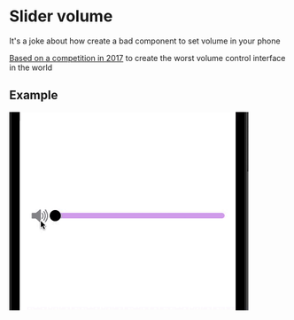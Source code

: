# Slider volume

It's a joke about how create a bad component to set volume in your phone

[Based on a competition in 2017](https://twitter.com/0xDesigner/status/1642554820736188421) to create the worst volume control interface in the world

## Example

![](https://github.com/emmarques/SoundSliderSwiftUI/blob/main/SoundSliderSwiftUI.swiftpm/SampleSliderAudio.gif)